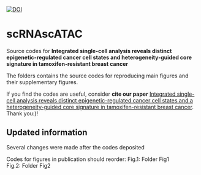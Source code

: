 [![DOI](https://zenodo.org/badge/678475435.svg)](https://zenodo.org/badge/latestdoi/678475435)
# scRNAscATAC
Source codes for **Integrated single-cell analysis reveals distinct epigenetic-regulated cancer cell states and heterogeneity-guided core signature in tamoxifen-resistant breast cancer**

The folders contains the source codes for reproducing main figures and their supplementary figures.

If you find the codes are useful, consider **cite our paper** [Integrated single-cell analysis reveals distinct epigenetic-regulated cancer cell states and a heterogeneity-guided core signature in tamoxifen-resistant breast cancer](https://link.springer.com/article/10.1186/s13073-024-01407-3). Thank you:)!


## Updated information
Several changes were made after the codes deposited

Codes for figures in publication should reorder:
Fig.1: Folder Fig1  
Fig.2: Folder Fig2  



